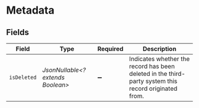 # Metadata


## Fields

| Field                                                                                                | Type                                                                                                 | Required                                                                                             | Description                                                                                          |
| ---------------------------------------------------------------------------------------------------- | ---------------------------------------------------------------------------------------------------- | ---------------------------------------------------------------------------------------------------- | ---------------------------------------------------------------------------------------------------- |
| `isDeleted`                                                                                          | *JsonNullable<? extends Boolean>*                                                                    | :heavy_minus_sign:                                                                                   | Indicates whether the record has been deleted in the third-party system this record originated from. |